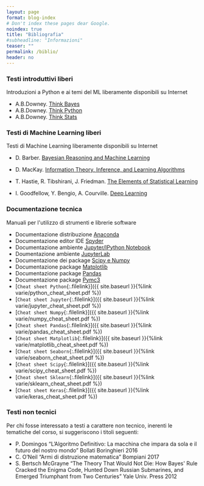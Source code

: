 ```yaml
---
layout: page
format: blog-index
# Don't index these pages dear Google.
noindex: true
title: "Bibliografia"
#subheadline: "Informazioni"
teaser: ""
permalink: /biblio/
header: no
---
```


### Testi introduttivi liberi
Introduzioni a Python e ai temi del ML liberamente disponibili su Internet

* A.B.Downey. [Think Bayes](http://greenteapress.com/wp/think-bayes/)
* A.B.Downey. [Think Python](http://greenteapress.com/wp/think-python-2e/)
* A.B.Downey. [Think Stats](http://greenteapress.com/wp/think-stats-2e/)

### Testi di Machine Learning liberi
Testi di Machine Learning liberamente disponibili su Internet 

* D. Barber. [Bayesian Reasoning and Machine Learning]([http://web4.cs.ucl.ac.uk/staff/D.Barber/pmwiki/pmwiki.php?n=Brml.HomePage)

* D. MacKay. [Information Theory, Inference, and Learning Algorithms](http://www.inference.org.uk/itprnn/book.html)

* T. Hastie, R. Tibshirani, J. Friedman. [The Elements of Statistical Learning](https://web.stanford.edu/~hastie/ElemStatLearn/)

* I. Goodfellow, Y. Bengio, A. Courville. [Deep Learning](http://www.deeplearningbook.org/)


### Documentazione tecnica
Manuali per l'utilizzo di strumenti e librerie software

* Documentazione distribuzione [Anaconda](https://conda.io/docs/user-guide/index.html)
* Documentazione editor IDE [Spyder](https://pythonhosted.org/spyder/)
* Documentazione ambiente [Jupyter/IPython Notebook](https://jupyter-notebook-beginner-guide.readthedocs.io/en/latest/)
* Doumentazione ambiente [JupyterLab](https://jupyterlab.readthedocs.io/en/stable/)
* Documentazione dei package [Scipy e Numpy](https://docs.scipy.org/doc/)
* Documentazione package [Matplotlib](https://matplotlib.org/users/index.html)
* Documentazione package [Pandas](https://pandas.pydata.org)
* Documentazione package [Pymc3](https://docs.pymc.io)
* [`Cheat sheet Python`{:.filelink}]({{ site.baseurl }}{%link varie/python_cheat_sheet.pdf %})  
* [`Cheat sheet Jupyter`{:.filelink}]({{ site.baseurl }}{%link varie/jupyter_cheat_sheet.pdf %})  
* [`Cheat sheet Numpy`{:.filelink}]({{ site.baseurl }}{%link varie/numpy_cheat_sheet.pdf %})  
* [`Cheat sheet Pandas`{:.filelink}]({{ site.baseurl }}{%link varie/pandas_cheat_sheet.pdf %})  
* [`Cheat sheet Matplotlib`{:.filelink}]({{ site.baseurl }}{%link varie/matplotlib_cheat_sheet.pdf %})  
* [`Cheat sheet Seaborn`{:.filelink}]({{ site.baseurl }}{%link varie/seaborn_cheat_sheet.pdf %})  
* [`Cheat sheet Scipy`{:.filelink}]({{ site.baseurl }}{%link varie/scipy_cheat_sheet.pdf %})  
* [`Cheat sheet Sklearn`{:.filelink}]({{ site.baseurl }}{%link varie/sklearn_cheat_sheet.pdf %})  
* [`Cheat sheet Keras`{:.filelink}]({{ site.baseurl }}{%link varie/keras_cheat_sheet.pdf %})  



### Testi non tecnici
Per chi fosse interessato a testi a carattere non tecnico, inerenti le tematiche del corso, si suggeriscono i titoli seguenti:

* P. Domingos “L’Algoritmo Definitivo: La macchina che impara da sola e il futuro del nostro mondo” Bollati  Boringhieri 2016
* C. O’Neil “Armi di distruzione matematica”  Bompiani 2017
* S. Bertsch McGrayne “The Theory That Would Not Die: How Bayes' Rule Cracked the Enigma Code, Hunted Down Russian Submarines, and Emerged Triumphant from Two Centuries” Yale Univ. Press 2012